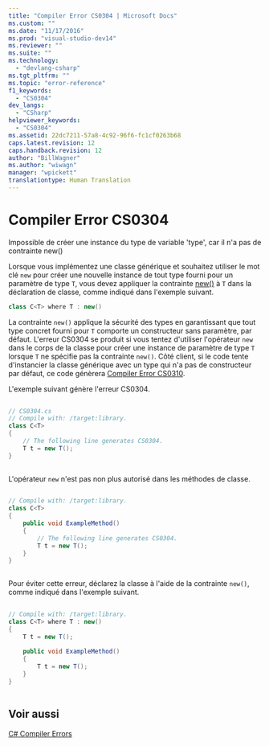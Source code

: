 ```yaml
---
title: "Compiler Error CS0304 | Microsoft Docs"
ms.custom: ""
ms.date: "11/17/2016"
ms.prod: "visual-studio-dev14"
ms.reviewer: ""
ms.suite: ""
ms.technology: 
  - "devlang-csharp"
ms.tgt_pltfrm: ""
ms.topic: "error-reference"
f1_keywords: 
  - "CS0304"
dev_langs: 
  - "CSharp"
helpviewer_keywords: 
  - "CS0304"
ms.assetid: 22dc7211-57a8-4c92-96f6-fc1cf0263b68
caps.latest.revision: 12
caps.handback.revision: 12
author: "BillWagner"
ms.author: "wiwagn"
manager: "wpickett"
translationtype: Human Translation
---
```

# Compiler Error CS0304
Impossible de créer une instance du type de variable 'type', car il n'a pas de contrainte new\(\)  
  
 Lorsque vous implémentez une classe générique et souhaitez utiliser le mot clé `new` pour créer une nouvelle instance de tout type fourni pour un paramètre de type `T`, vous devez appliquer la contrainte [new\(\)](../../../csharp/language-reference/keywords/new.md) à `T` dans la déclaration de classe, comme indiqué dans l'exemple suivant.  
  
```c#  
class C<T> where T : new()  
```  
  
 La contrainte `new()` applique la sécurité des types en garantissant que tout type concret fourni pour `T` comporte un constructeur sans paramètre, par défaut.  L'erreur CS0304 se produit si vous tentez d'utiliser l'opérateur `new` dans le corps de la classe pour créer une instance de paramètre de type `T` lorsque `T` ne spécifie pas la contrainte `new()`.  Côté client, si le code tente d'instancier la classe générique avec un type qui n'a pas de constructeur par défaut, ce code génèrera [Compiler Error CS0310](../../../csharp/language-reference/compiler-messages/cs0310.md).  
  
 L'exemple suivant génère l'erreur CS0304.  
  
```c#  
  
// CS0304.cs  
// Compile with: /target:library.  
class C<T>  
{  
    // The following line generates CS0304.  
    T t = new T();  
}  
  
```  
  
 L'opérateur `new` n'est pas non plus autorisé dans les méthodes de classe.  
  
```c#  
  
// Compile with: /target:library.  
class C<T>  
{  
    public void ExampleMethod()  
    {  
        // The following line generates CS0304.  
        T t = new T();  
    }  
}  
  
```  
  
 Pour éviter cette erreur, déclarez la classe à l'aide de la contrainte `new()`, comme indiqué dans l'exemple suivant.  
  
```c#  
  
// Compile with: /target:library.  
class C<T> where T : new()  
{  
    T t = new T();  
  
    public void ExampleMethod()  
    {  
        T t = new T();  
    }  
}  
  
```  
  
## Voir aussi  
 [C\# Compiler Errors](../../../csharp/language-reference/compiler-messages/index.md)